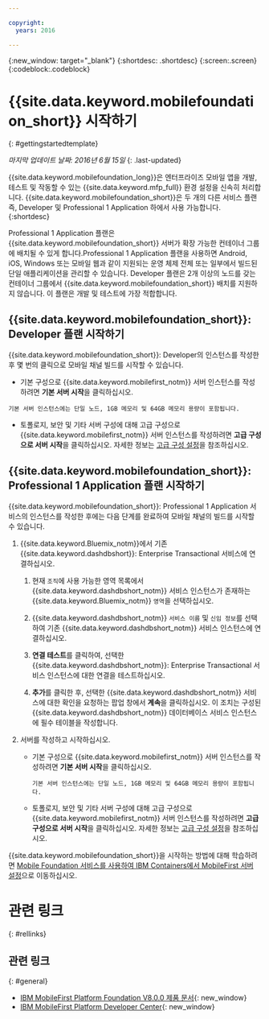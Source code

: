 ```yaml
---

copyright:
  years: 2016

---
```


{:new_window: target="_blank"}
{:shortdesc: .shortdesc}
{:screen:.screen}
{:codeblock:.codeblock}

# {{site.data.keyword.mobilefoundation_short}} 시작하기
{: #gettingstartedtemplate}

*마지막 업데이트 날짜: 2016년 6월 15일*
{: .last-updated}

{{site.data.keyword.mobilefoundation_long}}은 엔터프라이즈 모바일 앱을 개발, 테스트 및 작동할 수 있는 {{site.data.keyword.mfp_full}} 환경 설정을 신속히 처리합니다.
{{site.data.keyword.mobilefoundation_short}}은 두 개의 다른 서비스 플랜 즉, Developer 및 Professional 1 Application 하에서 사용 가능합니다.
{:shortdesc}

Professional 1 Application 플랜은 {{site.data.keyword.mobilefoundation_short}} 서버가 확장 가능한 컨테이너 그룹에 배치될 수 있게 합니다.Professional 1 Application 플랜을 사용하면 Android, iOS, Windows 또는 모바일 웹과 같이 지원되는 운영 체제 전체 또는 일부에서 빌드된 단일 애플리케이션을 관리할 수 있습니다. Developer 플랜은 2개 이상의 노드를 갖는 컨테이너 그룹에서 {{site.data.keyword.mobilefoundation_short}} 배치를 지원하지 않습니다. 이 플랜은 개발 및 테스트에 가장 적합합니다. 

## {{site.data.keyword.mobilefoundation_short}}: Developer 플랜 시작하기

{{site.data.keyword.mobilefoundation_short}}: Developer의 인스턴스를 작성한 후 몇 번의 클릭으로 모바일 채널 빌드를 시작할 수 있습니다. 

*	기본 구성으로 {{site.data.keyword.mobilefirst_notm}} 서버 인스턴스를 작성하려면 **기본 서버 시작**을 클릭하십시오.
		

  `기본 서버 인스턴스에는 단일 노드, 1GB 메모리 및 64GB 메모리 용량이 포함됩니다. `

* 토폴로지, 보안 및 기타 서버 구성에 대해 고급 구성으로 {{site.data.keyword.mobilefirst_notm}} 서버 인스턴스를 작성하려면 **고급 구성으로 서버 시작**을 클릭하십시오. 자세한 정보는 [고급 구성 설정](c_using_mfs_p1.html#using_mfs_advanced_p1)을 참조하십시오. 

## {{site.data.keyword.mobilefoundation_short}}: Professional 1 Application 플랜 시작하기

{{site.data.keyword.mobilefoundation_short}}: Professional 1 Application 서비스의 인스턴스를 작성한 후에는 다음 단계를 완료하여 모바일 채널의 빌드를 시작할 수 있습니다. 

1.  {{site.data.keyword.Bluemix_notm}}에서 기존 {{site.data.keyword.dashdbshort}}: Enterprise Transactional 서비스에 연결하십시오.

    1.  현재 `조직`에 사용 가능한 영역 목록에서 {{site.data.keyword.dashdbshort_notm}} 서비스 인스턴스가 존재하는 {{site.data.keyword.Bluemix_notm}} `영역`을 선택하십시오. 

    2.  {{site.data.keyword.dashdbshort_notm}} `서비스 이름` 및 `신임 정보`를 선택하여 기존 {{site.data.keyword.dashdbshort_notm}} 서비스 인스턴스에 연결하십시오.

    3.  **연결 테스트**를 클릭하여, 선택한 {{site.data.keyword.dashdbshort_notm}}: Enterprise Transactional 서비스 인스턴스에 대한 연결을 테스트하십시오.

    4.  **추가**를 클릭한 후, 선택한 {{site.data.keyword.dashdbshort_notm}} 서비스에 대한 확인을 요청하는 팝업 창에서 **계속**을 클릭하십시오. 이 조치는 구성된 {{site.data.keyword.dashdbshort_notm}} 데이터베이스 서비스 인스턴스에 필수 테이블을 작성합니다.

2.  서버를 작성하고 시작하십시오. 

    * 기본 구성으로 {{site.data.keyword.mobilefirst_notm}} 서버 인스턴스를 작성하려면 **기본 서버 시작**을 클릭하십시오. 		

      `기본 서버 인스턴스에는 단일 노드, 1GB 메모리 및 64GB 메모리 용량이 포함됩니다. `

    * 토폴로지, 보안 및 기타 서버 구성에 대해 고급 구성으로 {{site.data.keyword.mobilefirst_notm}} 서버 인스턴스를 작성하려면 **고급 구성으로 서버 시작**을 클릭하십시오. 자세한 정보는 [고급 구성 설정](c_using_mfs_p2.html#using_mfs_advanced_p2)을 참조하십시오. 

{{site.data.keyword.mobilefoundation_short}}을 시작하는 방법에 대해 학습하려면 [Mobile Foundation 서비스를 사용하여 IBM Containers에서 MobileFirst 서버 설정](https://mobilefirstplatform.ibmcloud.com/tutorials/en/foundation/8.0/ibm-containers/using-mobile-foundation/)으로 이동하십시오.

# 관련 링크
{: #rellinks}

## 관련 링크
{: #general}

*	[IBM MobileFirst Platform Foundation V8.0.0 제품 문서](https://www.ibm.com/support/knowledgecenter/SSHS8R_8.0.0/wl_welcome.html){: new_window}
*	[IBM MobileFirst Platform Developer Center](https://mobilefirstplatform.ibmcloud.com){: new_window}
